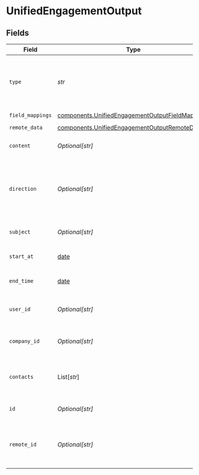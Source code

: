 # UnifiedEngagementOutput


## Fields

| Field                                                                                                              | Type                                                                                                               | Required                                                                                                           | Description                                                                                                        |
| ------------------------------------------------------------------------------------------------------------------ | ------------------------------------------------------------------------------------------------------------------ | ------------------------------------------------------------------------------------------------------------------ | ------------------------------------------------------------------------------------------------------------------ |
| `type`                                                                                                             | *str*                                                                                                              | :heavy_check_mark:                                                                                                 | The type of the engagement. Authorized values are EMAIL, CALL or MEETING                                           |
| `field_mappings`                                                                                                   | [components.UnifiedEngagementOutputFieldMappings](../../models/components/unifiedengagementoutputfieldmappings.md) | :heavy_check_mark:                                                                                                 | N/A                                                                                                                |
| `remote_data`                                                                                                      | [components.UnifiedEngagementOutputRemoteData](../../models/components/unifiedengagementoutputremotedata.md)       | :heavy_check_mark:                                                                                                 | N/A                                                                                                                |
| `content`                                                                                                          | *Optional[str]*                                                                                                    | :heavy_minus_sign:                                                                                                 | The content of the engagement                                                                                      |
| `direction`                                                                                                        | *Optional[str]*                                                                                                    | :heavy_minus_sign:                                                                                                 | The direction of the engagement. Authorized values are INBOUND or OUTBOUND                                         |
| `subject`                                                                                                          | *Optional[str]*                                                                                                    | :heavy_minus_sign:                                                                                                 | The subject of the engagement                                                                                      |
| `start_at`                                                                                                         | [date](https://docs.python.org/3/library/datetime.html#date-objects)                                               | :heavy_minus_sign:                                                                                                 | The start time of the engagement                                                                                   |
| `end_time`                                                                                                         | [date](https://docs.python.org/3/library/datetime.html#date-objects)                                               | :heavy_minus_sign:                                                                                                 | The end time of the engagement                                                                                     |
| `user_id`                                                                                                          | *Optional[str]*                                                                                                    | :heavy_minus_sign:                                                                                                 | The uuid of the user tied to the engagement                                                                        |
| `company_id`                                                                                                       | *Optional[str]*                                                                                                    | :heavy_minus_sign:                                                                                                 | The uuid of the company tied to the engagement                                                                     |
| `contacts`                                                                                                         | List[*str*]                                                                                                        | :heavy_minus_sign:                                                                                                 | The uuids of contacts tied to the engagement object                                                                |
| `id`                                                                                                               | *Optional[str]*                                                                                                    | :heavy_minus_sign:                                                                                                 | The uuid of the engagement                                                                                         |
| `remote_id`                                                                                                        | *Optional[str]*                                                                                                    | :heavy_minus_sign:                                                                                                 | The id of the engagement in the context of the Crm 3rd Party                                                       |